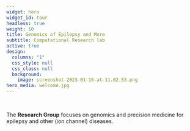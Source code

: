 ```yaml
---
widget: hero
widget_id: tour
headless: true
weight: 10
title: Genomics of Epilepsy and More
subtitle: Computational Research lab
active: true
design:
  columns: "1"
  css_style: null
  css_class: null
  background:
    image: screenshot-2023-01-16-at-11.02.53.png
hero_media: welcome.jpg
---
```

<br>

The **Research Group** focuses on genomics and precision medicine for epilepsy and other (ion channel) diseases.